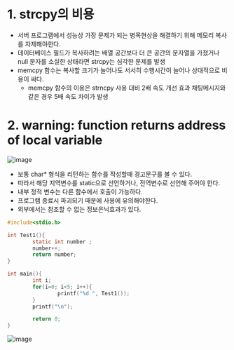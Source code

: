 # 1. strcpy의 비용
- 서버 프로그램에서 성능상 가장 문제가 되는 병목현상을 해결하기 위해 메모리 복사를 자제해야한다.
- 데이터베이스 필드가 복사하려는 배열 공간보다 더 큰 공간의 문자열을 가졌거나  null 문자를 소실한 상태라면 strcpy는 심각한 문제를 발생
- memcpy 함수는 복사할 크기가 늘어나도 서서히 수행시간이 늘어나 상대적으로 비용이 싸다.
  - memcpy 함수의 이용은 strncpy 사용 대비 2배 속도 개선 효과 채팅메시지와 같은 경우 5배 속도 차이가 발생
# 2. warning: function returns address of local variable

![image](https://user-images.githubusercontent.com/65120581/135230071-62e6c56d-8246-4128-875a-2658491c7442.png)

- 보통 char* 형식을 리턴하는 함수를 작성할때 경고문구를 볼 수 있다.
- 따라서 해당 지역변수를 static으로 선언하거나, 전역변수로 선언해 주어야 한다.
- 내부 정적 변수는 다른 함수에서 호출이 가능하다.
- 프로그램 종료시 파괴되기 때문에 사용에  유의해야한다.
- 외부에서는 참조할 수 없는 정보은닉효과가 있다.

```c
#include<stdio.h>

int Test1(){
        static int number ;
        number++;
        return number;
}

int main(){
        int i;
        for(i=0; i<5; i++){
                printf("%d ", Test1());
        }
        printf("\n");

        return 0;
}

```
![image](https://user-images.githubusercontent.com/65120581/135234072-3988d342-11c8-4f7f-b26f-96ab864f6ec8.png)
